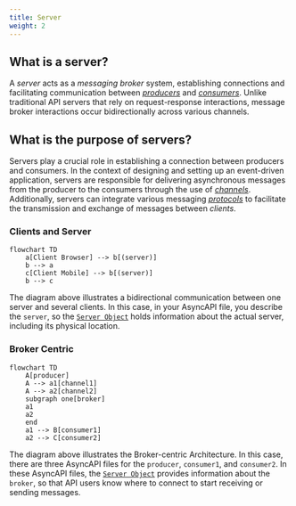 ```yaml
---
title: Server
weight: 2
---
```



## What is a server?
A _server_ acts as a _messaging broker_ system, establishing connections and facilitating communication between [_producers_](producer) and [_consumers_](consumer). Unlike traditional API servers that rely on request-response interactions, message broker interactions occur bidirectionally across various channels.

## What is the purpose of servers?
Servers play a crucial role in establishing a connection between producers and consumers. In the context of designing and setting up an event-driven application, servers are responsible for delivering asynchronous messages from the producer to the consumers through the use of [_channels_](channel). Additionally, servers can integrate various messaging [_protocols_](protocol) to facilitate the transmission and exchange of messages between _clients_.

### Clients and Server
```mermaid
flowchart TD
    a[Client Browser] --> b[(server)]
    b --> a
    c[Client Mobile] --> b[(server)]
    b --> c 
```
The diagram above illustrates a bidirectional communication between one server and several clients. In this case, in your AsyncAPI file, you describe the `server`, so the [`Server Object`](https://www.asyncapi.com/docs/reference/specification/latest#serverObject) holds information about the actual server, including its physical location.


### Broker Centric
```mermaid
flowchart TD
    A[producer]
    A --> a1[channel1]
    A --> a2[channel2]
    subgraph one[broker]
    a1
    a2
    end
    a1 --> B[consumer1]
    a2 --> C[consumer2]
```

The diagram above illustrates the Broker-centric Architecture. In this case, there are three AsyncAPI files for the `producer`, `consumer1`, and `consumer2`. In these AsyncAPI files, the [`Server Object`](https://www.asyncapi.com/docs/reference/specification/latest#serverObject) provides information about the `broker`, so that API users know where to connect to start receiving or sending messages.
